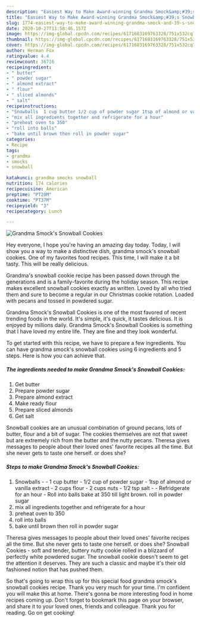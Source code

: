 ```yaml
---
description: "Easiest Way to Make Award-winning Grandma Smock&amp;#39;s Snowball Cookies"
title: "Easiest Way to Make Award-winning Grandma Smock&amp;#39;s Snowball Cookies"
slug: 1774-easiest-way-to-make-award-winning-grandma-smock-and-39-s-snowball-cookies
date: 2020-10-27T11:58:46.157Z
image: https://img-global.cpcdn.com/recipes/6171683169763328/751x532cq70/grandma-smocks-snowball-cookies-recipe-main-photo.jpg
thumbnail: https://img-global.cpcdn.com/recipes/6171683169763328/751x532cq70/grandma-smocks-snowball-cookies-recipe-main-photo.jpg
cover: https://img-global.cpcdn.com/recipes/6171683169763328/751x532cq70/grandma-smocks-snowball-cookies-recipe-main-photo.jpg
author: Herman Fox
ratingvalue: 4.4
reviewcount: 36716
recipeingredient:
- " butter"
- " powder sugar"
- " almond extract"
- " flour"
- " sliced almonds"
- " salt"
recipeinstructions:
- "Snowballs  1 cup butter 1/2 cup of powder sugar 1tsp of almond or vanilla extract 2 cups flour 2 cups nuts 1/2 tsp salt  Refridgerate for an hour Roll into balls bake at 350 till light brown. roll in powder sugar"
- "mix all ingredients together and refrigerate for a hour"
- "preheat oven to 350"
- "roll into balls"
- "bake until brown then roll in powder sugar"
categories:
- Recipe
tags:
- grandma
- smocks
- snowball

katakunci: grandma smocks snowball 
nutrition: 174 calories
recipecuisine: American
preptime: "PT20M"
cooktime: "PT37M"
recipeyield: "3"
recipecategory: Lunch

---
```



![Grandma Smock&#39;s Snowball Cookies](https://img-global.cpcdn.com/recipes/6171683169763328/751x532cq70/grandma-smocks-snowball-cookies-recipe-main-photo.jpg)

Hey everyone, I hope you're having an amazing day today. Today, I will show you a way to make a distinctive dish, grandma smock&#39;s snowball cookies. One of my favorites food recipes. This time, I will make it a bit tasty. This will be really delicious.

Grandma&#39;s snowball cookie recipe has been passed down through the generations and is a family-favorite during the holiday season. This recipe makes excellent snowball cookies exactly as written. Loved by all who tried them and sure to become a regular in our Christmas cookie rotation. Loaded with pecans and tossed in powdered sugar.

Grandma Smock&#39;s Snowball Cookies is one of the most favored of recent trending foods in the world. It's simple, it's quick, it tastes delicious. It is enjoyed by millions daily. Grandma Smock&#39;s Snowball Cookies is something that I have loved my entire life. They are fine and they look wonderful.


To get started with this recipe, we have to prepare a few ingredients. You can have grandma smock&#39;s snowball cookies using 6 ingredients and 5 steps. Here is how you can achieve that.

<!--inarticleads1-->

##### The ingredients needed to make Grandma Smock&#39;s Snowball Cookies:

1. Get  butter
1. Prepare  powder sugar
1. Prepare  almond extract
1. Make ready  flour
1. Prepare  sliced almonds
1. Get  salt


Snowball cookies are an unusual combination of ground pecans, lots of butter, flour and a bit of sugar. The cookies themselves are not that sweet but are extremely rich from the butter and the nutty pecans. Theresa gives messages to people about their loved ones&#39; favorite recipes all the time. But she never gets to taste one herself. or does she? 

<!--inarticleads2-->

##### Steps to make Grandma Smock&#39;s Snowball Cookies:

1. Snowballs -  - 1 cup butter - 1/2 cup of powder sugar - 1tsp of almond or vanilla extract - 2 cups flour - 2 cups nuts - 1/2 tsp salt -  - Refridgerate for an hour - Roll into balls bake at 350 till light brown. roll in powder sugar
1. mix all ingredients together and refrigerate for a hour
1. preheat oven to 350
1. roll into balls
1. bake until brown then roll in powder sugar


Theresa gives messages to people about their loved ones&#39; favorite recipes all the time. But she never gets to taste one herself. or does she? Snowball Cookies - soft and tender, buttery nutty cookie rolled in a blizzard of perfectly white powdered sugar. The snowball cookie doesn&#39;t seem to get the attention it deserves. They are such a classic and maybe it&#39;s their old fashioned notion that has pushed them. 

So that's going to wrap this up for this special food grandma smock&#39;s snowball cookies recipe. Thank you very much for your time. I'm confident you will make this at home. There's gonna be more interesting food in home recipes coming up. Don't forget to bookmark this page on your browser, and share it to your loved ones, friends and colleague. Thank you for reading. Go on get cooking!
